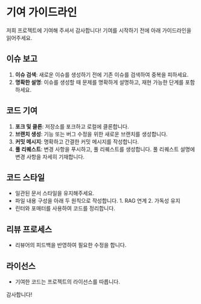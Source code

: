 # 기여 가이드라인

저희 프로젝트에 기여해 주셔서 감사합니다! 기여를 시작하기 전에 아래 가이드라인을 읽어주세요.

## 이슈 보고

1. **이슈 검색**: 새로운 이슈를 생성하기 전에 기존 이슈를 검색하여 중복을 피하세요.
2. **명확한 설명**: 이슈를 생성할 때 문제를 명확하게 설명하고, 재현 가능한 단계를 포함하세요.

## 코드 기여

1. **포크 및 클론**: 저장소를 포크하고 로컬에 클론합니다.
2. **브랜치 생성**: 기능 또는 버그 수정을 위한 새로운 브랜치를 생성합니다.
3. **커밋 메시지**: 명확하고 간결한 커밋 메시지를 작성합니다.
4. **풀 리퀘스트**: 변경 사항을 푸시하고, 풀 리퀘스트를 생성합니다. 풀 리퀘스트 설명에 변경 사항을 자세히 기재합니다.

## 코드 스타일

- 일관된 문서 스타일을 유지해주세요.
- 파일 내용 구성을 아래 두 원칙으로 작성합니다. 1. RAG 연계 2. 가독성 유지
- 린터와 포매터를 사용하여 코드를 정리합니다.

## 리뷰 프로세스

- 리뷰어의 피드백을 반영하여 필요한 수정을 합니다.

## 라이선스

- 기여한 코드는 프로젝트의 라이선스를 따릅니다.

감사합니다!
